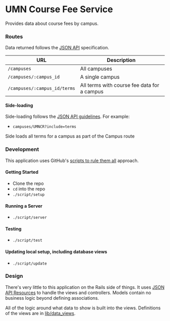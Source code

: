 # UMN Course Fee Service

Provides data about course fees by campus.

### Routes

Data returned follows the [JSON API](http://jsonapi.org/) specification.

| URL | Description |
| --- | --- |
| `/campuses` | All campuses |
| `/campuses/:campus_id` | A single campus |
| `/campuses/:campus_id/terms` | All terms with course fee data for a campus |

#### Side-loading

Side-loading follows the [JSON API guidelines](http://jsonapi.org/format/#fetching-includes). For example:

- `campuses/UMNCR?include=terms`

Side loads all terms for a campus as part of the Campus route

### Development

This application uses GitHub's [scripts to rule them all](https://github.com/github/scripts-to-rule-them-all) approach.

#### Getting Started

- Clone the repo
- `cd` into the repo
- `./script/setup`

#### Running a Server

- `./script/server`

#### Testing

- `./script/test`

#### Updating local setup, including database views

- `./script/update`

### Design

There's very little to this application on the Rails side of things. It uses [JSON API Resources](https://github.com/cerebris/jsonapi-resources) to handle the views and controllers. Models contain no business logic beyond defining associations.

All of the logic around what data to show is built into the views. Definitions of the views are in [lib/data_views](lib/data_views).
